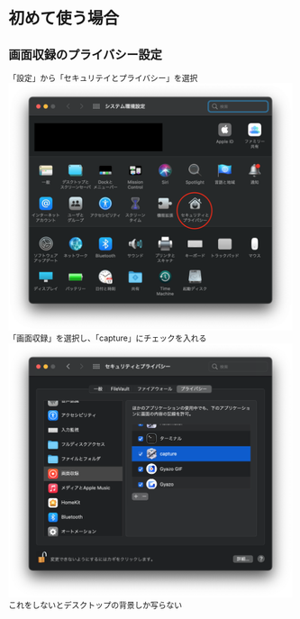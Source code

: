# 初めて使う場合
## 画面収録のプライバシー設定
「設定」から「セキュリテイとプライバシー」を選択
![1](https://github.com/AyatoUshikubo/guitimer/blob/image/1.png)
「画面収録」を選択し、「capture」にチェックを入れる
![2](https://github.com/AyatoUshikubo/guitimer/blob/image/2.png)
これをしないとデスクトップの背景しか写らない
